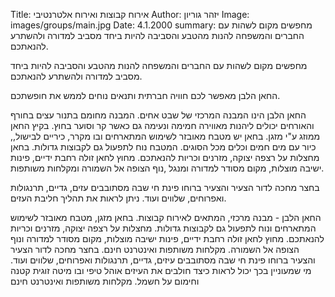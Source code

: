 Title: אירוח קבוצות ואירוח אלטרנטיבי
Author: יזהר גוריון
Image: images/groups/main.jpg
Date: 4.1.2000
summary: מחפשים מקום לשהות עם החברים והמשפחה להנות מהטבע והסביבה להיות ביחד מסביב למדורה ולהשתרע להנאתכם.

מחפשים מקום לשהות עם החברים והמשפחה להנות מהטבע והסביבה להיות ביחד מסביב למדורה ולהשתרע להנאתכם.

החאן הלבן מאפשר לכם חוויה חברתית ותנאים נוחים לממש את חופשתכם.

החאן הלבן הינו המבנה המרכזי של שבט אחים. המבנה מחומם בתנור עצים בחורף והאורחים יכולים ליהנות מאווירה חמימה ונעימה גם כאשר קר וסוער בחוץ. בקיץ החאן  ממוזג ע"י מזגן. בחאן יש מטבח מאובזר לשימוש המתארחים ובו מקרר, כיריים לבישול,, כיור עם מים חמים וכלים מכל הסוגים. המטבח נוח לתפעול גם לקבוצות גדולות. בחאן מחצלות על רצפה יצוקה, מזרנים וכריות להנאתכם. מחוץ לחאן זולה רחבת ידיים, פינות ישיבה מוצלות, מקום מסודר למדורה ומנגל ,נוף הצופה אל השמורה ומקלחות משותפות.

בחצר מחכה לדור הצעיר והצעיר ברוחו פינת חי שבה מסתובבים עזים, גדיים, תרנגולות ואפרוחים, שלווים ועוד. ניתן לראות את תהליך חליבת העזים.

החאן הלבן - מבנה מרכזי, המתאים לאירוח קבוצות. בחאן מזגן, מטבח מאובזר לשימוש המתארחים ונוח לתפעול גם לקבוצות גדולות. מחצלות על רצפה יצוקה, מזרנים וכריות להנאתכם. מחוץ לחאן זולה רחבת ידיים, פינות ישיבה מוצלות, מקום מסודר למדורה ונוף הצופה אל השמורה. מקלחות משותפות ואינטרנט חינם.
בחצר מחכה לדור הצעיר והצעיר ברוחו פינת חי שבה מסתובבים עיזים, גדיים, תרנגולות ואפרוחים, שלווים ועוד. מי שמעוניין בכך יכול לראות כיצד חולבים את העיזים
אוהל טיפי ובו מיטה זוגית קטנה וחימום על חשמל. מקלחות משותפות ואינטרנט חינם

